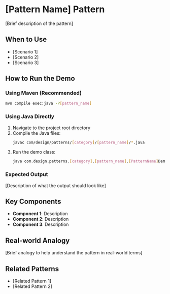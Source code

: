 # [Pattern Name] Pattern

[Brief description of the pattern]

## When to Use
- [Scenario 1]
- [Scenario 2]
- [Scenario 3]

## How to Run the Demo

### Using Maven (Recommended)
```bash
mvn compile exec:java -P[pattern_name]
```

### Using Java Directly
1. Navigate to the project root directory
2. Compile the Java files:
   ```bash
   javac com/design/patterns/[category]/[pattern_name]/*.java
   ```
3. Run the demo class:
   ```bash
   java com.design.patterns.[category].[pattern_name].[PatternName]Demo
   ```

### Expected Output
[Description of what the output should look like]

## Key Components
- **Component 1**: Description
- **Component 2**: Description
- **Component 3**: Description

## Real-world Analogy
[Brief analogy to help understand the pattern in real-world terms]

## Related Patterns
- [Related Pattern 1]
- [Related Pattern 2]
